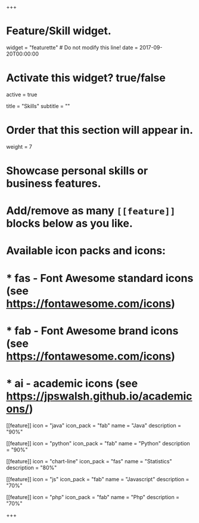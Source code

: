+++
# Feature/Skill widget.
widget = "featurette"  # Do not modify this line!
date = 2017-09-20T00:00:00

# Activate this widget? true/false
active = true

title = "Skills"
subtitle = ""

# Order that this section will appear in.
weight = 7

# Showcase personal skills or business features.
#
# Add/remove as many `[[feature]]` blocks below as you like.
#
# Available icon packs and icons:
# * fas - Font Awesome standard icons (see https://fontawesome.com/icons)
# * fab - Font Awesome brand icons (see https://fontawesome.com/icons)
# * ai - academic icons (see https://jpswalsh.github.io/academicons/)

[[feature]]
  icon = "java"
  icon_pack = "fab"
  name = "Java"
  description = "90%"

[[feature]]
  icon = "python"
  icon_pack = "fab"
  name = "Python"
  description = "90%"  

[[feature]]
  icon = "chart-line"
  icon_pack = "fas"
  name = "Statistics"
  description = "80%"  

[[feature]]
  icon = "js"
  icon_pack = "fab"
  name = "Javascript"
  description = "70%"

[[feature]]
  icon = "php"
  icon_pack = "fab"
  name = "Php"
  description = "70%"

+++

